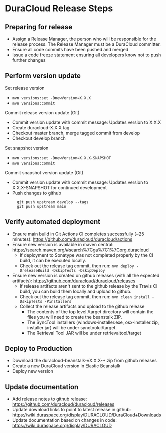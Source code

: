 # DuraCloud Release Steps

## Preparing for release

* Assign a Release Manager, the person who will be responsible for the release process. The Release Manager must be a DuraCloud committer.
* Ensure all code commits have been pushed and merged
* Issue a code freeze statement ensuring all developers know not to push further changes

## Perform version update

Set release version
* `mvn versions:set -DnewVersion=X.X.X`
* `mvn versions:commit`

Commit release version update (Git)
* Commit version update with commit message: Updates version to X.X.X
* Create duracloud-X.X.X tag
* Checkout master branch, merge tagged commit from develop
* Checkout develop branch

Set snapshot version
* `mvn versions:set -DnewVersion=X.X.X-SNAPSHOT`
* `mvn versions:commit`

Commit snapshot version update (Git)
* Commit version update with commit message: Updates version to X.X.X-SNAPSHOT for continued development
* Push changes to github
  ```
    git push upstream develop --tags
    git push upstream main  
  ```

## Verify automated deployment
* Ensure main build in Git Actions CI completes successfully (~25 minutes): https://github.com/duracloud/duracloud/actions
* Ensure new version is available in maven central: https://search.maven.org/#search%7Cga%7C1%7Corg.duracloud
  * If deployment to Sonatype was not completed properly by the CI build, it can be executed locally.
  * Check out the release tag commit, then run: `mvn deploy -DreleaseBuild -DskipTests -DskipDeploy`
* Ensure new version is created on github releases (with all the expected artifacts): https://github.com/duracloud/duracloud/releases
  * If release artifacts aren't sent to the github release by the Travis CI build, you can build them locally and upload to github.
  * Check out the release tag commit, then run: `mvn clean install -DskipTests -Pinstallers`
  * Collect the release artifacts and upload to the github release
    * The contents of the top level /target directory will contain the files you will need to create the beanstalk ZIP.
    * The SyncTool installers (windows-installer.exe, osx-installer.zip, installer jar) will be under synctoolui/target.
    * The Retrieval Tool JAR will be under retrievaltool/target

## Deploy to Production
* Download the duracloud-beanstalk-vX.X.X-*.zip from github releases
* Create a new DuraCloud version in Elastic Beanstalk
* Deploy new version

## Update documentation
* Add release notes to github release: https://github.com/duracloud/duracloud/releases
* Update download links to point to latest release in github: https://wiki.duraspace.org/display/DURACLOUD/DuraCloud+Downloads
* Update documentation based on changes in code: https://wiki.duraspace.org/display/DURACLOUD
